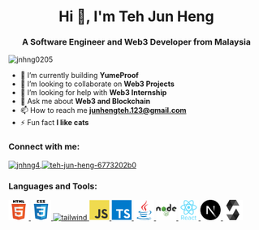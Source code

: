 <h1 align="center">Hi 👋, I'm Teh Jun Heng</h1>  
<h3 align="center">A Software Engineer and Web3 Developer from Malaysia</h3>  

<p align="left">  
  <img src="https://komarev.com/ghpvc/?username=jnhng0205&label=Profile%20views&color=0e75b6&style=flat" alt="jnhng0205" />  
</p>  

- 🔭 I’m currently building **YumeProof**
- 👯 I’m looking to collaborate on **Web3 Projects**  
- 🤝 I’m looking for help with **Web3 Internship**  
- 💬 Ask me about **Web3 and Blockchain**  
- 📫 How to reach me **junhengteh.123@gmail.com**  
- ⚡ Fun fact **I like cats**  

<h3 align="left">Connect with me:</h3>  
<p align="left">  
  <a href="https://twitter.com/jnhng4" target="blank">
    <img align="center" src="https://raw.githubusercontent.com/rahuldkjain/github-profile-readme-generator/master/src/images/icons/Social/twitter.svg" alt="jnhng4" height="30" width="40" />
  </a>  
  <a href="https://www.linkedin.com/in/jun-heng-teh-6773202b0/" target="blank">
    <img align="center" src="https://raw.githubusercontent.com/rahuldkjain/github-profile-readme-generator/master/src/images/icons/Social/linked-in-alt.svg" alt="teh-jun-heng-6773202b0" height="30" width="40" />
  </a>  
</p>  

<h3 align="left">Languages and Tools:</h3>  
<p align="left">  
  <a href="https://www.w3.org/html/" target="_blank" rel="noreferrer">
    <img src="https://raw.githubusercontent.com/devicons/devicon/master/icons/html5/html5-original-wordmark.svg" alt="html5" width="40" height="40"/>
  </a>  
  <a href="https://www.w3schools.com/css/" target="_blank" rel="noreferrer">
    <img src="https://raw.githubusercontent.com/devicons/devicon/master/icons/css3/css3-original-wordmark.svg" alt="css3" width="40" height="40"/>
  </a>
  <a href="https://tailwindcss.com/" target="_blank" rel="noreferrer">
    <img src="https://www.vectorlogo.zone/logos/tailwindcss/tailwindcss-icon.svg" alt="tailwind" width="40" height="40"/>
  </a>  
  <a href="https://developer.mozilla.org/en-US/docs/Web/JavaScript" target="_blank" rel="noreferrer">
    <img src="https://raw.githubusercontent.com/devicons/devicon/master/icons/javascript/javascript-original.svg" alt="javascript" width="40" height="40"/>
  </a>
  <a href="https://www.typescriptlang.org/" target="_blank" rel="noreferrer">
    <img src="https://raw.githubusercontent.com/devicons/devicon/master/icons/typescript/typescript-original.svg" alt="typescript" width="40" height="40"/>
  </a>
  <a href="https://soliditylang.org/" target="_blank" rel="noreferrer">
    <img src="https://raw.githubusercontent.com/devicons/devicon/master/icons/java/java-original.svg" alt="solidity" width="40" height="40"/>
  </a> 
  <a href="https://nodejs.org" target="_blank" rel="noreferrer">
    <img src="https://raw.githubusercontent.com/devicons/devicon/master/icons/nodejs/nodejs-original-wordmark.svg" alt="nodejs" width="40" height="40"/>
  </a>  
  <a href="https://reactjs.org/" target="_blank" rel="noreferrer">
    <img src="https://raw.githubusercontent.com/devicons/devicon/master/icons/react/react-original-wordmark.svg" alt="react" width="40" height="40"/>
  </a>  
   <a href="https://nextjs.org/" target="_blank" rel="noreferrer">
    <img src="https://raw.githubusercontent.com/devicons/devicon/master/icons/nextjs/nextjs-original.svg" alt="nextjs" width="40" height="40"/>
  </a>   
  <a href="https://soliditylang.org/" target="_blank" rel="noreferrer">
    <img src="https://raw.githubusercontent.com/devicons/devicon/master/icons/solidity/solidity-original.svg" alt="solidity" width="40" height="40"/>
  </a>  

</p>  
